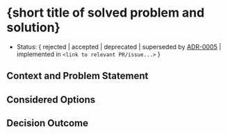 # {short title of solved problem and solution}

* Status: {
    rejected
  | accepted
  | deprecated
  | superseded by [ADR-0005](0005-example.md)
  | implemented in `<link to relevant PR/issue...>`
  }
<!-- recommended to have the status as accepted proactively and then to change it if needed -->

## Context and Problem Statement

## Considered Options

## Decision Outcome

